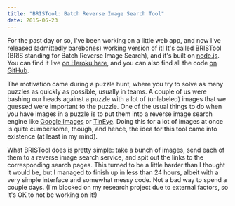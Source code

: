 ```yaml
---
title: "BRISTool: Batch Reverse Image Search Tool"
date: 2015-06-23
---
```


For the past day or so, I've been working on a little web app, and
now I've released (admittedly barebones) working version of it!
It's called BRISTool (BRIS standing for Batch Reverse Image Search),
and it's built on [node.js](https://nodejs.org/). You can
find it live [on Heroku here](http://bristool.herokuapp.com/), and
you can also find all the code
[on GitHub](http://github.com/rskwan/bristool).

The motivation came during a puzzle hunt, where you try to solve as
many puzzles as quickly as possible, usually in teams. A couple of us
were bashing our heads against a puzzle with a lot of (unlabeled)
images that we guessed were important to the puzzle.
One of the usual things to do when you have images in a puzzle
is to put them into a reverse image search engine like
[Google Images](http://images.google.com/) or
[TinEye](http://tineye.com/). Doing this for a lot of images at once
is quite cumbersome, though, and hence, the idea for this tool
came into existence (at least in my mind).

What BRISTool does is pretty simple: take a bunch of images, send
each of them to a reverse image search service, and spit out the
links to the corresponding search pages. This turned to be a little
harder than I thought it would be, but I managed to finish up in
less than 24 hours, albeit with a very simple interface and
somewhat messy code. Not a bad way to spend a couple days.
(I'm blocked on my research project due to external factors,
so it's OK to not be working on it!)
